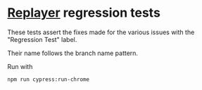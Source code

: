 # [Replayer](https://replayer.app/) regression tests

These tests assert the fixes made for the various issues with the "Regression Test" label.

Their name follows the branch name pattern.

Run with 

    npm run cypress:run-chrome